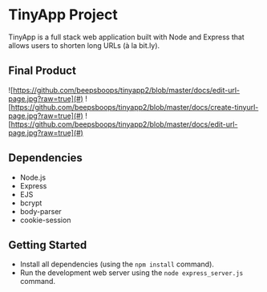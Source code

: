 # TinyApp Project

TinyApp is a full stack web application built with Node and Express that allows users to shorten long URLs (à la bit.ly).

## Final Product

![https://github.com/beepsboops/tinyapp2/blob/master/docs/edit-url-page.jpg?raw=true](#)
![https://github.com/beepsboops/tinyapp2/blob/master/docs/create-tinyurl-page.jpg?raw=true](#)
![https://github.com/beepsboops/tinyapp2/blob/master/docs/edit-url-page.jpg?raw=true](#)

## Dependencies

- Node.js
- Express
- EJS
- bcrypt
- body-parser
- cookie-session

## Getting Started

- Install all dependencies (using the `npm install` command).
- Run the development web server using the `node express_server.js` command.